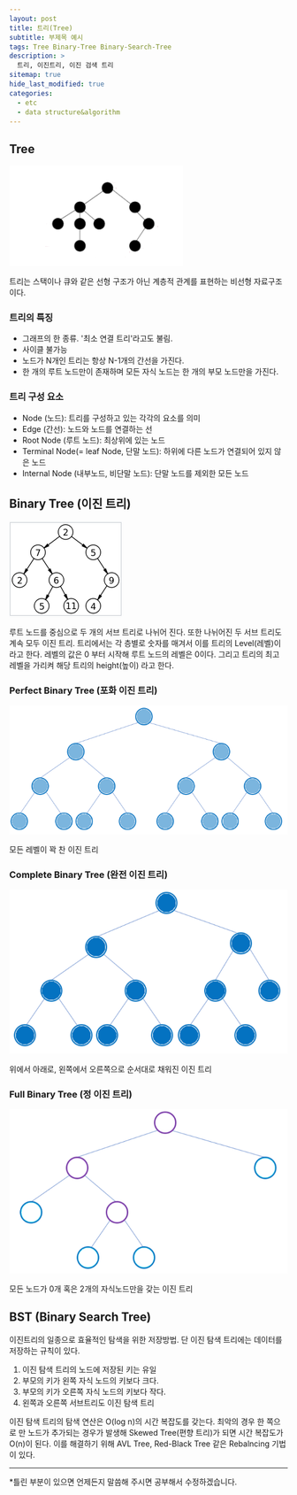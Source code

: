 ```yaml
---
layout: post
title: 트리(Tree)
subtitle: 부제목 예시
tags: Tree Binary-Tree Binary-Search-Tree
description: >
  트리, 이진트리, 이진 검색 트리
sitemap: true
hide_last_modified: true
categories:
  - etc
  - data structure&algorithm
---
```


## Tree

![](/assets//img/blog/etc/data%20structure%26algorithm/t_2.PNG)

트리는 스택이나 큐와 같은 선형 구조가 아닌 계층적 관계를 표현하는 비선형 자료구조이다.

### 트리의 특징
- 그래프의 한 종류. '최소 연결 트리'라고도 불림.
- 사이클 불가능
- 노드가 N개인 트리는 항상 N-1개의 간선을 가진다.
- 한 개의 루트 노드만이 존재하며 모든 자식 노드는 한 개의 부모 노드만을 가진다.

### 트리 구성 요소
- Node (노드): 트리를 구성하고 있는 각각의 요소를 의미
- Edge (간선): 노드와 노드를 연결하는 선
- Root Node (루트 노드): 최상위에 있는 노드
- Terminal Node(= leaf Node, 단말 노드): 하위에 다른 노드가 연결되어 있지 않은 노드
- Internal Node (내부노드, 비단말 노드): 단말 노드를 제외한 모든 노드

## Binary Tree (이진 트리)

![](/assets//img/blog/etc/data%20structure%26algorithm/t_1.PNG)

루트 노드를 중심으로 두 개의 서브 트리로 나뉘어 진다. 또한 나뉘어진 두 서브 트리도 계속 모두 이진 트리. 트리에서는 각 층별로 숫자를 매겨서 이를 트리의 Level(레벨)이라고 한다. 레벨의 값은 0 부터 시작해 루트 노드의 레벨은 0이다. 그리고 트리의 최고 레벨을 가리켜 해당 트리의 height(높이) 라고 한다.

### Perfect Binary Tree (포화 이진 트리)
![](/assets//img/blog/etc/data%20structure%26algorithm/t_4.PNG)

모든 레벨이 꽉 찬 이진 트리

### Complete Binary Tree (완전 이진 트리)

![](/assets//img/blog/etc/data%20structure%26algorithm/t_5.PNG)

위에서 아래로, 왼쪽에서 오른쪽으로 순서대로 채워진 이진 트리

### Full Binary Tree (정 이진 트리)

![](/assets//img/blog/etc/data%20structure%26algorithm/t_3.PNG)

모든 노드가 0개 혹은 2개의 자식노드만을 갖는 이진 트리

## BST (Binary Search Tree)
이진트리의 일종으로 효율적인 탐색을 위한 저장방법. 단 이진 탐색 트리에는 데이터를 저장하는 규칙이 있다.
1. 이진 탐색 트리의 노드에 저장된 키는 유일
2. 부모의 키가 왼쪽 자식 노드의 키보다 크다.
3. 부모의 키가 오른쪽 자식 노드의 키보다 작다.
4. 왼쪽과 오른쪽 서브트리도 이진 탐색 트리

이진 탐색 트리의 탐색 연산은 O(log n)의 시간 복잡도를 갖는다. 최악의 경우 한 쪽으로 만 노드가 추가되는 경우가 발생해 Skewed Tree(편향 트리)가 되면 시간 복잡도가 O(n)이 된다. 이를 해결하기 위해 AVL Tree, Red-Black Tree 같은 Rebalncing 기법이 있다.

---
*틀린 부분이 있으면 언제든지 말씀해 주시면 공부해서 수정하겠습니다.